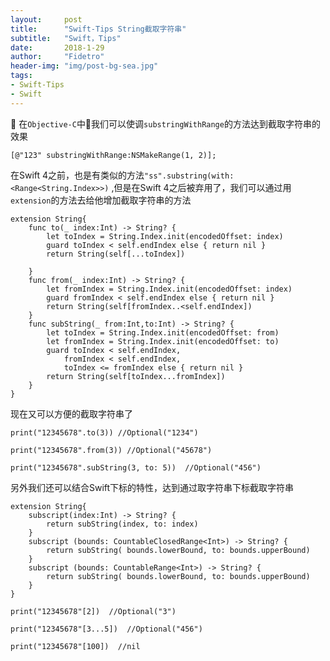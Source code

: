 ```yaml
---
layout:     post
title:      "Swift-Tips String截取字符串"
subtitle:   "Swift，Tips"
date:       2018-1-29
author:     "Fidetro"
header-img: "img/post-bg-sea.jpg"
tags:
- Swift-Tips
- Swift
---
```


在`Objective-C`中我们可以使调`substringWithRange`的方法达到截取字符串的效果

```
[@"123" substringWithRange:NSMakeRange(1, 2)];
```

在Swift 4之前，也是有类似的方法`"ss".substring(with: <Range<String.Index>>)`  ,但是在Swift 4之后被弃用了，我们可以通过用`extension`的方法去给他增加截取字符串的方法

```
extension String{
    func to(_ index:Int) -> String? {
        let toIndex = String.Index.init(encodedOffset: index)
        guard toIndex < self.endIndex else { return nil }
        return String(self[...toIndex])
        
    }
    func from(_ index:Int) -> String? {
        let fromIndex = String.Index.init(encodedOffset: index)
        guard fromIndex < self.endIndex else { return nil }
        return String(self[fromIndex..<self.endIndex])
    }
    func subString(_ from:Int,to:Int) -> String? {
        let toIndex = String.Index.init(encodedOffset: from)
        let fromIndex = String.Index.init(encodedOffset: to)
        guard toIndex < self.endIndex,
            fromIndex < self.endIndex,
            toIndex <= fromIndex else { return nil }
        return String(self[toIndex...fromIndex])
    }
}
```

现在又可以方便的截取字符串了
```
print("12345678".to(3)) //Optional("1234")  

print("12345678".from(3)) //Optional("45678")  

print("12345678".subString(3, to: 5))  //Optional("456")  
```

另外我们还可以结合Swift下标的特性，达到通过取字符串下标截取字符串   
```
extension String{
    subscript(index:Int) -> String? {
        return subString(index, to: index)
    }
    subscript (bounds: CountableClosedRange<Int>) -> String? {
        return subString( bounds.lowerBound, to: bounds.upperBound)
    }
    subscript (bounds: CountableRange<Int>) -> String? {
        return subString( bounds.lowerBound, to: bounds.upperBound)
    }   
}
```   

```
print("12345678"[2])  //Optional("3")  

print("12345678"[3...5])  //Optional("456")

print("12345678"[100])  //nil
```